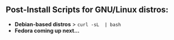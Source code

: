 ## Post-Install Scripts for GNU/Linux distros:
* **Debian-based distros** > `curl -sL  | bash`
* **Fedora coming up next...**